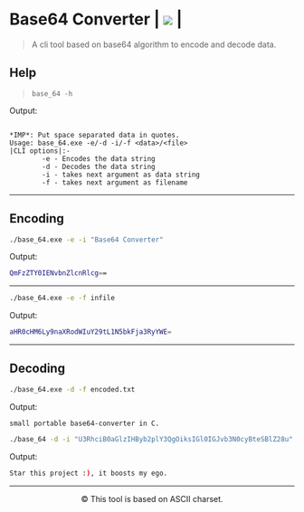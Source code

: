 # Base64 Converter | <a href="https://www.codacy.com/gh/SynAcktraa/base64-Converter/dashboard?utm_source=github.com&amp;utm_medium=referral&amp;utm_content=SynAcktraa/base64-Converter&amp;utm_campaign=Badge_Grade"><img src="https://app.codacy.com/project/badge/Grade/939d7a865e4743b4acd7c06faef5f12e"/></a> |

>A cli tool based on base64 algorithm to encode and decode data.

## Help

>`base_64 -h`

Output:

```terminal

*IMP*: Put space separated data in quotes.
Usage: base_64.exe -e/-d -i/-f <data>/<file>
|CLI options|:-
        -e - Encodes the data string
        -d - Decodes the data string
        -i - takes next argument as data string
        -f - takes next argument as filename
```
---
## Encoding

```bash
./base_64.exe -e -i "Base64 Converter"
```
Output:

```bash
QmFzZTY0IENvbnZlcnRlcg==
```
---

```bash
./base_64.exe -e -f infile
```
Output:

```bash
aHR0cHM6Ly9naXRodWIuY29tL1N5bkFja3RyYWE=
```
---
## Decoding
```bash
./base_64.exe -d -f encoded.txt
```
Output:

```terminal
small portable base64-converter in C.
```

```bash
./base_64 -d -i "U3RhciB0aGlzIHByb2plY3QgOiksIGl0IGJvb3N0cyBteSBlZ28u"

```
Output:

```bash
Star this project :), it boosts my ego.
```
---


<p align=center>&copy; This tool is based on ASCII charset.</p>
